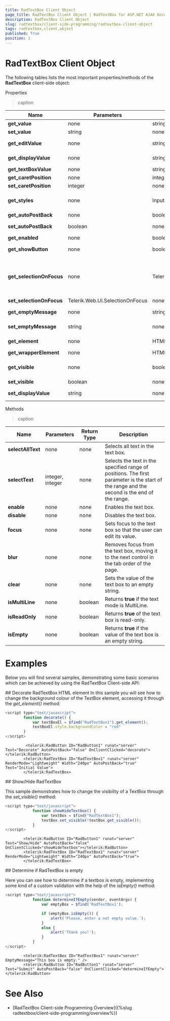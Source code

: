 ```yaml
---
title: RadTextBox Client Object
page_title: RadTextBox Client Object | RadTextBox for ASP.NET AJAX Documentation
description: RadTextBox Client Object
slug: radtextbox/client-side-programming/radtextbox-client-object
tags: radtextbox,client,object
published: True
position: 1
---
```


# RadTextBox Client Object



The following tables lists the most important properties/methods of the **RadTextBox** client-side object:

Properties


>caption  

| Name | Parameters | Return Type | Description |
| ------ | ------ | ------ | ------ |
| **get_value** |none|string|Returns the value of the text box.|
| **set_value** |string|none|Sets the value of the text box.|
| **get_editValue** |none|string|Gets the value of the text box as it is formatted when the text box has focus.|
| **get_displayValue** |none|string|Gets the value of the text box as it is formatted when the text box does not have focus.|
| **get_textBoxValue** |none|string|Gets the string that the user typed into the text box.|
| **get_caretPosition** |none|integer|Returns the current position of the caret.|
| **set_caretPosition** |integer|none|Sets the position of the caret.|
| **get_styles** |none|InputStyles|Returns the InputStyles Client object, which can be used to change the appearance of the text box when it is first loaded.|
| **get_autoPostBack** |none|boolean|Returns the value of the **AutoPostBack** property.|
| **set_autoPostBack** |boolean|none|Enables or disables postbacks when the user changes the text in the text box.|
| **get_enabled** |none|boolean|Returns **true** if the text box is enabled.|
| **get_showButton** |none|boolean|Returns **true** if the text box has an associated image button.|
| **get_selectionOnFocus** |none|Telerik.Web.UI.SelectionOnFocus|Returns the value of the SelectionOnFocus property. Possible values are Telerik.Web.UI.SelectionOnFocus.CaretToBeginning, Telerik.Web.UI.SelectionOnFocus.CaretToEnd, Telerik.Web.UI.SelectionOnFocus.None, and Telerik.Web.UI.SelectionOnFocus.SelectAll.|
| **set_selectionOnFocus** |Telerik.Web.UI.SelectionOnFocus|none|Sets the SelectionOnFocus property.|
| **get_emptyMessage** |none|string|Returns the message that appears when the text box value is an empty string.|
| **set_emptyMessage** |string|none|Sets the message that appears when the text box value is an empty string.|
| **get_element** |none|HTML element|Gets the DOM element for the input element that holds the edit value.|
| **get_wrapperElement** |none|HTML element|Gets the DOM element for the wrapper element.|
| **get_visible** |none|boolean|Returns whether the input element is rendered as hidden or not. Does not apply if the control is inside another hidden html element.|
| **set_visible** |boolean|none|Sets the input element as hidden on the client|
| **set_displayValue** |string|none|Sets the value of the text box as it isformatted when the text box does not have focus.|

Methods


>caption  

| Name | Parameters | Return Type | Description |
| ------ | ------ | ------ | ------ |
| **selectAllText** |none|none|Selects all text in the text box.|
| **selectText** |integer, integer|none|Selects the text in the specified range of positions. The first parameter is the start of the range and the second is the end of the range.|
| **enable** |none|none|Enables the text box.|
| **disable** |none|none|Disables the text box.|
| **focus** |none|none|Sets focus to the text box so that the user can edit its value.|
| **blur** |none|none|Removes focus from the text box, moving it to the next control in the tab order of the page.|
| **clear** |none|none|Sets the value of the text box to an empty string.|
| **isMultiLine** |none|boolean|Returns **true** if the text mode is MultiLine.|
| **isReadOnly** |none|boolean|Returns **true** of the text box is read-only.|
| **isEmpty** |none|boolean|Returns **true** if the value of the text box is an empty string.|


# Examples
Below you will find several samples, demonstrating some basic scenarios which can be achieved by using the RadTextBox Client-side API:


## Decorate RadTextBox HTML element
In this sample you will see how to change the background colour of the TextBox element, accessing it through the *get_element()* method:

````JavaScript
<script type="text/javascript">
        function decorate() {
            var textBoxEl = $find("RadTextBox1").get_element();
            textBoxEl.style.backgroundColor = "red"
        }
</script>
````
````ASP.NET
         <telerik:RadButton ID="RadButton1" runat="server" Text="Decorate" AutoPostBack="false" OnClientClicked="decorate"></telerik:RadButton>
        <telerik:RadTextBox ID="RadTextBox1" runat="server" RenderMode="Lightweight" Width="240px" AutoPostBack="true" Text="Initial Value">
        </telerik:RadTextBox>
````

## Show/Hide RadTextBox

This sample demonstrates how to change the visibility of a TextBox through the *set_visible()* method:

````JavaScript
<script type="text/javascript">
            function showHideTextbox() {
                var textBox = $find("RadTextBox1");
                textBox.set_visible(!textBox.get_visible());
            }
</script>
````
````ASP.NET
        <telerik:RadButton ID="RadButton1" runat="server" Text="Show/Hide" AutoPostBack="false" OnClientClicked="showHideTextbox"></telerik:RadButton>
        <telerik:RadTextBox ID="RadTextBox1" runat="server" RenderMode="Lightweight" Width="240px" AutoPostBack="true">
        </telerik:RadTextBox>
````


## Determine if RadTextBox is empty

Here you can see how to determine if a textbox is empty, implementing some kind of a custom validation with the help of the *isEmpty()* method:

````JavaScript
<script type="text/javascript">
            function determineIfEmpty(sender, eventArgs) {
                var emptyBox = $find('RadTextBox1');

                if (emptyBox.isEmpty()) {
                    alert('Please, enter a not empty value.');
                }
                else {
                    alert('Thank you!');
                }
            }
</script>
````
````ASP.NET
        <telerik:RadTextBox ID="RadTextBox1" runat="server" EmptyMessage="This box is empty." />
        <telerik:RadButton ID="RadButton1" runat="server" Text="Submit" AutoPostBack="false" OnClientClicked="determineIfEmpty"></telerik:RadButton>
````


# See Also

 * [RadTextBox Client-side Programming Overview]({%slug radtextbox/client-side-programming/overview%})